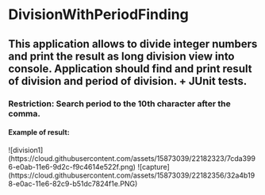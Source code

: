 DivisionWithPeriodFinding
==========================
<h2>This application allows to divide integer numbers and print the result as long division view into console.
Application should find and print result of division and period of division. + JUnit tests.</h2>
<h3>Restriction: Search period to the 10th character after the comma.</h3>
<h4>Example of result: </h4>
![division1](https://cloud.githubusercontent.com/assets/15873039/22182323/7cda3996-e0ab-11e6-9d2c-f9c4614e522f.png)
![capture](https://cloud.githubusercontent.com/assets/15873039/22182356/32a4b198-e0ac-11e6-82c9-b51dc7824f1e.PNG)

